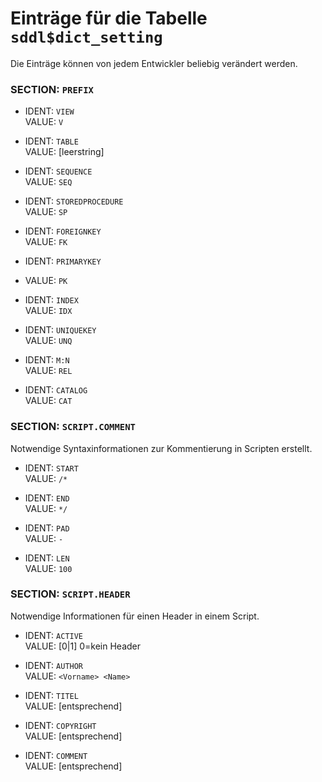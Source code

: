 Einträge für die Tabelle `sddl$dict_setting`
============================================

Die Einträge können von jedem Entwickler beliebig verändert werden.

### SECTION: `PREFIX`

* IDENT: `VIEW`              
  VALUE: `V`

* IDENT: `TABLE`              
  VALUE: [leerstring]

* IDENT: `SEQUENCE`              
  VALUE: `SEQ`

* IDENT: `STOREDPROCEDURE`              
  VALUE: `SP` 

* IDENT: `FOREIGNKEY`              
  VALUE: `FK`
  
* IDENT: `PRIMARYKEY`
* VALUE: `PK`  

* IDENT: `INDEX`              
  VALUE: `IDX`

* IDENT: `UNIQUEKEY`              
  VALUE: `UNQ`

* IDENT: `M:N`              
  VALUE: `REL`

* IDENT: `CATALOG`              
  VALUE: `CAT`
  
### SECTION: `SCRIPT.COMMENT`
Notwendige Syntaxinformationen zur Kommentierung in Scripten erstellt.

* IDENT: `START`              
  VALUE: `/*`

* IDENT: `END`              
  VALUE: `*/`

* IDENT: `PAD`              
  VALUE: `-`

* IDENT: `LEN`              
  VALUE: `100`
  
### SECTION: `SCRIPT.HEADER`
Notwendige Informationen für einen Header in einem Script.

* IDENT: `ACTIVE`              
  VALUE: [0|1] 0=kein Header  

* IDENT: `AUTHOR`              
  VALUE: `<Vorname> <Name>`

* IDENT: `TITEL`              
  VALUE: [entsprechend]

* IDENT: `COPYRIGHT`              
  VALUE: [entsprechend]   
  
* IDENT: `COMMENT`              
  VALUE: [entsprechend]   
  
      